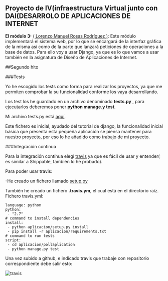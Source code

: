 ## **Proyecto de IV(infraestructura Virtual junto con DAI(DESARROLO DE APLICACIONES DE INTERNET** ##


**El módulo 3:** [( Lorenzo Manuel Rosas Rodríguez )](https://github.com/lorenmanu/submodulo-lorenzo): Este módulo implementará el sistema web, por lo que se encargará de la interfaz gráfica de la misma así como de la parte que lanzará peticiones de operaciones a la base de datos. Para ello voy a usar Django, ya que es lo que vamos a usar también en la asignatura de Diseño de Aplicaciones de Internet.

##Segundo hito

###Tests

Yo he escogido los tests como forma para realizar los proyectos, ya que me permiten comprobar la su funcionalidad conforme los vaya desarrollando.

Los test los he guardado en un archivo denominado **tests.py** , para ejecutarlos deberemos poner **python manage.y test**.


Mi archivo tests.py está [aquí](aplicacion/pollaplication/polls/tests.py).

Este fichero es inicial, ayudado del tutorial de django, la funcionalidad inicial básica que presenta esta pequeña aplicación se piensa mantener para nuestro proyecto, por eso lo he añadido como trabajo de mi proyecto.

###Integración continua

Para la integración contínua elegí [travis](https://travis-ci.org/) ya que es fácil de usar y entender( es similar a Shippable, también lo he probado).

Para poder usar travis:

-He creado un fichero llamado [setup.py](aplicacion/setup.py)

También he creado un fichero **.travis.ym**, el cual está en el directorio raíz.
Fichero travis.yml:

~~~
language: python
python:
 - "2.7"
# command to install dependencies
install:
 - python aplicacion/setup.py install
 - pip install -r aplicacion/requirements.txt
# command to run tests
script:
 - cd aplicacion/pollaplication
 - python manage.py test
~~~


Una vez subido a github, e indicado travis que trabaje con repositorio correspondiente debe salir esto:

![travis](https://www.dropbox.com/s/uoyn00dq4dw8vph/img23.png?dl=1)

